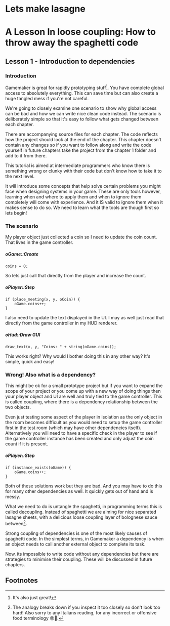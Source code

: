 # Lets make lasagne

# A Lesson In loose coupling: How to throw away the spaghetti code


## Lesson 1 - Introduction to dependencies


### Introduction

Gamemaker is great for rapidly prototyping stuff[^1]. You have complete global access to absolutely everything. This can save time but can also create a huge tangled mess if you're not careful.

We're going to closely examine one scenario to show why global access can be bad and how we can write nice clean code instead. The scenario is deliberately simple so that it's easy to follow what gets changed between each chapter.

There are accompanying source files for each chapter. The code reflects how the project should look at the end of the chapter. This chapter doesn't contain any changes so if you want to follow along and write the code yourself in future chapters take the project from the chapter 1 folder and add to it from there.

This tutorial is aimed at intermediate programmers who know there is something wrong or clunky with their code but don't know how to take it to the next level.

It will introduce some concepts that help solve certain problems you might face when designing systems in your game. These are only tools however, learning when and where to apply them and when to ignore them completely will come with experience. And it IS valid to ignore them when it makes sense to do so. We need to learn what the tools are though first so lets begin!

### The scenario

My player object just collected a coin so I need to update the coin count. That lives in the game controller.

##### oGame::Create
```gml
coins = 0;
```

So lets just call that directly from the player and increase the count.

##### oPlayer::Step
```gml
if (place_meeting(x, y, oCoin)) {
	oGame.coins++;
}
```

I also need to update the text displayed in the UI. I may as well just read that directly from the game controller in my HUD renderer.

##### oHud::Draw GUI
```gml
draw_text(x, y, "Coins: " + string(oGame.coins));
```

This works right? Why would I bother doing this in any other way? It's simple, quick and easy!


### Wrong! Also what is a dependency?

This might be ok for a small prototype project but if you want to expand the scope of your project or you come up with a new way of doing things then your player object and UI are well and truly tied to the game controller. This is called coupling, where there is a dependency relationship between the two objects.

Even just testing some aspect of the player in isolation as the only object in the room becomes difficult as you would need to setup the game controller first in the test room (which may have other dependencies itself). Alternatively you will need to have a specific check in the player to see if the game controller instance has been created and only adjust the coin count if it is present.

##### oPlayer::Step
```gml
if (instance_exists(oGame)) {
	oGame.coins++;
}
```

Both of these solutions work but they are bad. And you may have to do this for many other dependencies as well. It quickly gets out of hand and is messy.

What we need to do is untangle the spaghetti, in programming terms this is called decoupling. Instead of spaghetti we are aiming for nice separated lasagne sheets, with a delicious loose coupling layer of bolognese sauce between[^2].

Strong coupling of dependencies is one of the most likely causes of spaghetti code. In the simplest terms, in Gamemaker a dependency is when an object needs to call another external object to complete its task.

Now, its impossible to write code without any dependencies but there are strategies to minimise their coupling. These will be discussed in future chapters.

## Footnotes

[^1]: It's also just great!

[^2]:The analogy breaks down if you inspect it too closely so don't look too hard! Also sorry to any Italians reading, for any incorrect or offensive food terminology 😜🍝.
